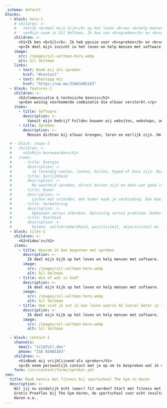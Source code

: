 ```yaml
---
_schema: default
blocks:
  - block: hero-1
    # children: >-
    #   <h1>Ik <b>deel mijn kijk</b> op het leven <br>en <b>help mensen</b> met software</h1>
    #   <p>Mijn naam is Sil Veltman. Ik hou van <b>spreken</b> en <b>software.</b></p>
    children: >-
      <h1>Ik ben <b>Sil</b>. Ik heb passie voor <b>spreken</b> en <b>software.</b></h1>
      <p>Ik deel mijn inzicht in het leven en help mensen met software oplossingen.</p>
    image:
      src: /images/sil-veltman-hero.webp
      alt: Sil Veltman
    links:
      - text: Boek mij als spreker
        href: "#contact"
      - text: Whatsapp mij
        href: "https://wa.me/31683485163"
  - block: features-1
    children: >-
      <h2>Communicatie & technische kennis</h2>
      <p>Een weinig voorkomende combinatie die elkaar versterkt.</p>
    items:
      - title: Software
        description: >-
          Vanuit mijn bedrijf Fulldev bouwen wij websites, webshops, automatiseringen en AI. De focus ligt op volledige ontzorging en goede communicatie.
      - title: Spreken
        description: >-
          Mensen dichten bij elkaar brengen, leren en eerlijk zijn. Om een beeld te krijgen van waarover ik graag spreek, kijk de video's hieronder.

  # - block: steps-3
  #   children: >-
  #     <h2>Mijn kernwaarden</h2>
  #   items:
  #     - title: Energie
  #       description: >-
  #         Je levendig voelen, lachen, huilen, hyped of boos zijn. Nieuwe dingen doen, buiten je comfort-zone treden. Intensiteit, positiviteit en aanstekelijke energie.
  #     - title: Eerlijkheid
  #       description: >-
  #         De waarheid spreken, direct durven zijn en doen wat goed is. Bewust zijn dat eerlijkheid een vorm is van controle loslaten. Jezelf zijn en jezelf betrappen op bullshit.
  #     - title: Humor
  #       description: >-
  #         Lachen met vrienden, met humor maak je verbinding. Een moeilijke situaties wordt later grappig, door pijn heen bewegen.
  #     - title: Verbetering
  #       description: >-
  #         Opbouwen versus afbreken. Oplossing versus probleem. Daden versus woorden. Een ander proberen te begrijpen en overeenstemming vinden.
  #     - title: Koelheid
  #       description: >-
  #         Kalmte, zelfverzekerdheid, positiviteit, objectiviteit en leiderschap. De energie van frisheid, koele temperaturen en water.
  - block: tiles-1
    children: >-
      <h2>Video's</h2>
    items:
      - title: Waarom ik ben begonnen met spreken
        description: >-
          Ik deel mijn kijk op het leven en help mensen met software.
        image:
          src: /images/sil-veltman-hero.webp
          alt: Sil Veltman
      - title: Wie of wat is God?
        description: >-
          Ik deel mijn kijk op het leven en help mensen met software.
        image:
          src: /images/sil-veltman-hero.webp
          alt: Sil Veltman
      - title: Hoe vind je nut in een leven waarin AI overal beter in is dan jij?
        description: >-
          Ik deel mijn kijk op het leven en help mensen met software.
        image:
          src: /images/sil-veltman-hero.webp
          alt: Sil Veltman

  - block: contact-1
    channels:
      email: "sil@full.dev"
      phone: "316 83485163"
    children: >-
      <h1>Boek mij vrijblijvend als spreker</h1>
      <p>Ik neem persoonlijk contact met je op om te bespreken wat ik voor jou kan doen.</p>
    form: /src/content/forms/spreker.yml
seo:
  title: Maak kennis met fitness bij sportschool The Gym in Haren
  description: >-
    Wil jij nu eindelijk écht (weer) fit worden? Start met fitness met een
    Gratis Proefles bij The Gym Haren, de sportschool voor echt resultaat in
    Haren e.o..
---
```

